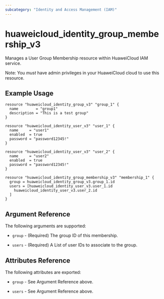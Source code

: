 ```yaml
---
subcategory: "Identity and Access Management (IAM)"
---
```


# huaweicloud\_identity\_group\_membership\_v3

Manages a User Group Membership resource within HuaweiCloud IAM service.

Note: You _must_ have admin privileges in your HuaweiCloud cloud to use
this resource.

## Example Usage

```hcl
resource "huaweicloud_identity_group_v3" "group_1" {
  name        = "group1"
  description = "This is a test group"
}

resource "huaweicloud_identity_user_v3" "user_1" {
  name     = "user1"
  enabled  = true
  password = "password12345!"
}

resource "huaweicloud_identity_user_v3" "user_2" {
  name     = "user2"
  enabled  = true
  password = "password12345!"
}

resource "huaweicloud_identity_group_membership_v3" "membership_1" {
  group = huaweicloud_identity_group_v3.group_1.id
  users = [huaweicloud_identity_user_v3.user_1.id
    huaweicloud_identity_user_v3.user_2.id
  ]
}
```

## Argument Reference

The following arguments are supported:

* `group` - (Required) The group ID of this membership. 

* `users` - (Required) A List of user IDs to associate to the group.

## Attributes Reference

The following attributes are exported:

* `group` - See Argument Reference above.

* `users` - See Argument Reference above.

